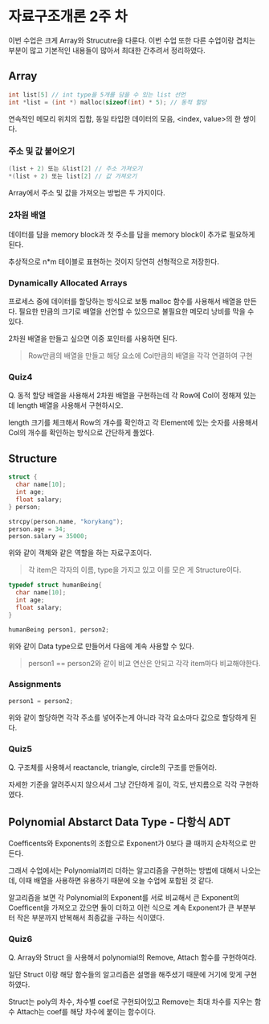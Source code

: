 # 자료구조개론 2주 차

이번 수업은 크게 Array와 Strucutre을 다룬다. 이번 수업 또한 다른 수업이랑 겹치는 부분이 많고 기본적인 내용들이 많아서 최대한 간추려서 정리하였다.

## Array

``` c
int list[5] // int type을 5개를 담을 수 있는 list 선언
int *list = (int *) malloc(sizeof(int) * 5); // 동적 할당
```

연속적인 메모리 위치의 집합, 동일 타입한 데이터의 모음, <index, value>의 한 쌍이다.

### 주소 및 값 불어오기

``` c
(list + 2) 또는 &list[2] // 주소 가져오기
*(list + 2) 또는 list[2] // 값 가져오기
```

Array에서 주소 및 값을 가져오는 방법은 두 가지이다.

### 2차원 배열

데이터를 담을 memory block과 첫 주소를 담을 memory block이 추가로 필요하게 된다.

추상적으로 n*m 테이블로 표현하는 것이지 당연히 선형적으로 저장한다.

### Dynamically Allocated Arrays

프로세스 중에 데이터를 할당하는 방식으로 보통 malloc 함수를 사용해서 배열을 만든다. 필요한 만큼의 크기로 배열을 선언할 수 있으므로 불필요한 메모리 낭비를 막을 수 있다.

2차원 배열을 만들고 싶으면 이중 포인터를 사용하면 된다.

> Row만큼의 배열을 만들고 해당 요소에 Col만큼의 배열을 각각 연결하여 구현

### Quiz4

Q. 동적 할당 배열을 사용해서 2차원 배열을 구현하는데 각 Row에 Col이 정해져 있는데 length 배열을 사용해서 구현하시오.

length 크기를 체크해서 Row의 개수를 확인하고 각 Element에 있는 숫자를 사용해서 Col의 개수를 확인하는 방식으로 간단하게 풀었다.

## Structure

``` c
struct {
  char name[10];
  int age;
  float salary;
} person;

strcpy(person.name, "korykang");
person.age = 34;
person.salary = 35000;
```

위와 같이 객체와 같은 역할을 하는 자료구조이다.

> 각 item은 각자의 이름, type을 가지고 있고 이를 모은 게 Structure이다.

```c
typedef struct humanBeing{
  char name[10];
  int age;
  float salary;
}

humanBeing person1, person2;
```

위와 같이 Data type으로 만들어서 다음에 계속 사용할 수 있다.

> person1 == person2와 같이 비교 연산은 안되고 각각 item마다 비교해야한다.

### Assignments

```c
person1 = person2;
```

위와 같이 할당하면 각각 주소를 넣어주는게 아니라 각각 요소마다 값으로  할당하게 된다.

### Quiz5

Q. 구조체를 사용해서 reactancle, triangle, circle의 구조를 만들어라.

자세한 기준을 알려주시지 않으셔서 그냥 간단하게 길이, 각도, 반지름으로 각각 구현하였다.

## Polynomial Abstarct Data Type - 다항식 ADT

Coefficents와 Exponents의 조합으로 Exponent가 0보다 클 때까지 순차적으로 만든다.

그래서 수업에서는 Polynomial끼리 더하는 알고리즘을 구현하는 방법에 대해서 나오는데, 이때 배열을 사용하면 유용하기 때문에 오늘 수업에 포함된 것 같다.

알고리즘을 보면 각 Polynomial의 Exponent를 서로 비교해서 큰 Exponent의 Coefficent을 가져오고 갔으면 둘이 더하고 이런 식으로 계속 Exponent가 큰 부분부터 작은 부분까지 반복해서 최종값을 구하는 식이였다.

### Quiz6

Q. Array와 Struct 을 사용해서 polynomial의 Remove, Attach 함수를 구현하여라.

일단 Struct 이랑 해당 함수들의 알고리즘은 설명을 해주셨기 때문에 거기에 맞게 구현하였다.

Struct는 poly의 차수, 차수별 coef로 구현되어있고 Remove는 최대 차수를 지우는 함수 Attach는 coef를 해당 차수에 붙이는 함수이다.
